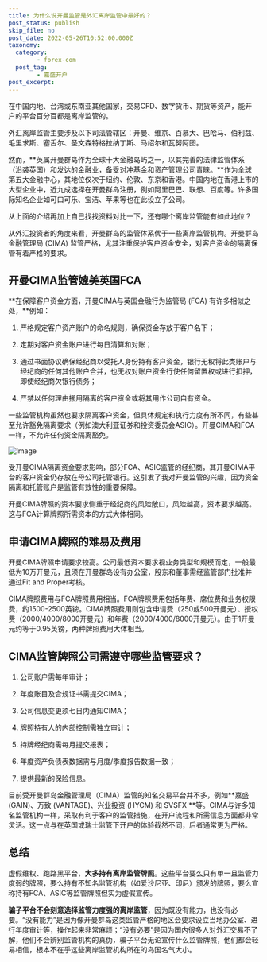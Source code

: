 ```yaml
---
title: 为什么说开曼监管是外汇离岸监管中最好的？
post_status: publish
skip_file: no
post_date: 2022-05-26T10:52:00.000Z
taxonomy:
  category:
        - forex-com
  post_tag:
        - 嘉盛开户
post_excerpt: 
---
```

在中国内地、台湾或东南亚其他国家，交易CFD、数字货币、期货等资产，能开户的平台百分百都是离岸监管的。

外汇离岸监管主要涉及以下司法管辖区：开曼、维京、百慕大、巴哈马、伯利兹、毛里求斯、塞舌尔、圣文森特格拉纳丁斯、马绍尔和瓦努阿图。

然而，**英属开曼群岛作为全球十大金融岛屿之一，以其完善的法律监管体系（沿袭英国）和发达的金融业，备受对冲基金和资产管理公司青睐。**作为全球第五大金融中心，其地位仅次于纽约、伦敦、东京和香港。中国内地在香港上市的大型企业中，近九成选择在开曼群岛注册，例如阿里巴巴、联想、百度等。许多国际知名企业如可口可乐、宝洁、苹果等也在此设立子公司。

从上面的介绍再加上自己找找资料对比一下，还有哪个离岸监管能有如此地位？

从外汇投资者的角度来看，开曼群岛的监管体系优于一些离岸监管机构。开曼群岛金融管理局 (CIMA) 监管严格，尤其注重保护客户资金安全，对客户资金的隔离保管有着严格的要求。

## 开曼CIMA监管媲美英国FCA

**在保障客户资金方面，开曼CIMA与英国金融行为监管局 (FCA) 有许多相似之处，**例如：

1. 严格规定客户资产账户的命名规则，确保资金存放于客户名下；

1. 定期对客户资金账户进行每日清算和对账；

1. 通过书面协议确保经纪商以受托人身份持有客户资金，银行无权将此类账户与经纪商的任何其他账户合并，也无权对账户资金行使任何留置权或进行扣押，即使经纪商欠银行债务；

1. 严禁以任何理由挪用隔离的客户资金或将其用作公司自有资金。

一些监管机构虽然也要求隔离客户资金，但具体规定和执行力度有所不同，有些甚至允许豁免隔离要求（例如澳大利亚证券和投资委员会ASIC）。开曼CIMA和FCA一样，不允许任何资金隔离豁免。

![Image](https://prod-files-secure.s3.us-west-2.amazonaws.com/39ed1227-6d7d-4570-be36-9ccd4a2c4241/bd849744-3fcb-4a37-8312-357962c8f065/image.png?X-Amz-Algorithm=AWS4-HMAC-SHA256&X-Amz-Content-Sha256=UNSIGNED-PAYLOAD&X-Amz-Credential=ASIAZI2LB466WEYLRPTD%2F20251024%2Fus-west-2%2Fs3%2Faws4_request&X-Amz-Date=20251024T161322Z&X-Amz-Expires=3600&X-Amz-Security-Token=IQoJb3JpZ2luX2VjEKf%2F%2F%2F%2F%2F%2F%2F%2F%2F%2FwEaCXVzLXdlc3QtMiJGMEQCIC22o5OzpV8spJ9DBlaLoPad4bJGCajHG3mohxTeIGDvAiAzMq0hiRhfDddE%2F6zg3X7xx%2FLngoiYnCgbGBx2f99Ksir%2FAwhgEAAaDDYzNzQyMzE4MzgwNSIMgfNFkAXJ%2BjC2pfZrKtwD0CyxmF70wHYtbJ7r3UMOT3pzWQZGk1Xz6QUrJQFSubVjYUYC4%2FT9HNbmruQsv65gGzQxMy67UKnRuYGDxw%2B4UhsZh2l45RuLxkJNWUC75ZhBGnGhHZzUB8OiYb5EPE%2FXB2R7WXgLEYc7WCFVvCMlv%2B%2FVUBiYg0V3lw3HZjDrYh55pkXmTgO%2Bv3JTT5pIY3Ug%2B7K9TqvvONFgvG6C%2BSntFB96PKDgv1VvZsjGkJaP%2F9fKxFKo%2Bwbs2Dw1%2FeLSoKpEn1hJMn%2BgHoQPvkkSeEeT2DwK8brj58%2Fpi9ynLgwQM0IgDnzUCqwkcJHL0QuB4cKCytmrhirlow1fNnNHxU2nZS2tacTioSs8UFjvSFBquJBZakuO0UKeqbHLvN9yNmYL3ZKZbAj%2BL9h2Z%2Flsvz0gevb3YrGwNvIqVHrD4qgXiEF60yTVDDEqg%2FeXCUhu9e68TRFmoVagDWL%2B9QfxogSE3eE0AILYwMHb1nfhYZcJKqyCYhP3vdX9mSoRtwOqMA3zOOan8Iy%2FqE%2FP%2FjG3mIlM7ftXb4DAoOnBNsRo4bk%2BXf1qK7fwlzvEhoorVSsW6VSFhOa9P6ztsw3HB2rMwRpv6h0rgo9cnnpnxgQApfQtM%2BuN%2FVzoQs0xvGGLEDow%2Bq3uxwY6pgHDdgE1SYG0ItnyuhfIn6eKO4cplskjYlAhhLSFWdWgL2zsQOgEpQ27n21%2BmIvBd4oaaTrHURFeLFCxVfhZDgQfaXS%2Fi6mIQGBVUGWc7DLPP8IoBUGAG3Wxv4IHkn2%2FvFpYqumFO%2BisiwqFU1Hj4hGIgRD5l8uBPpcXLe4eUmlNi9jJUYrMH2KLGd47bCXFM9Sqrr8QAW%2FcvvAn3KZUqwAbjZG6qShG&X-Amz-Signature=3e17e01d2ef08027d6c5194eb455b846e8f9f9b820d26c2ee62f4b17624d7213&X-Amz-SignedHeaders=host&x-amz-checksum-mode=ENABLED&x-id=GetObject)

受开曼CIMA隔离资金要求影响，部分FCA、ASIC监管的经纪商，其开曼CIMA平台的客户资金仍存放在母公司托管银行。这引发了我对开曼监管的兴趣，因为资金隔离和托管账户是监管有效性的重要保障。

开曼CIMA牌照的资本要求侧重于经纪商的风险敞口，风险越高，资本要求越高。这与FCA计算牌照所需资本的方式大体相同。

## **申请CIMA牌照的难易及费用**

开曼CIMA牌照申请要求较高。公司最低资本要求视业务类型和规模而定，一般最低为10万开曼元，且须在开曼群岛设有办公室，股东和董事需经监管部门批准并通过Fit and Proper考核。

CIMA牌照费用与FCA牌照费用相当。FCA牌照费用包括年费、席位费和业务权限费，约1500-2500英镑。CIMA牌照费用则包含申请费（250或500开曼元）、授权费（2000/4000/8000开曼元）和年费（2000/4000/8000开曼元）。由于1开曼元约等于0.95英镑，两种牌照费用大体相当。

## CIMA监管牌照公司需遵守哪些监管要求？

1. 公司账户需每年审计；

1. 年度账目及合规证书需提交CIMA；

1. 公司信息变更须七日内通知CIMA；

1. 牌照持有人的内部控制需独立审计；

1. 持牌经纪商需每月提交报表；

1. 年度资产负债表数据需与月度/季度报告数据一致；

1. 提供最新的保险信息。

目前受开曼群岛金融管理局（CIMA）监管的知名交易平台并不多，例如**嘉盛 (GAIN)、万致 (VANTAGE)、兴业投资 (HYCM) 和 SVSFX **等。CIMA与许多知名监管机构一样，采取有利于客户的监管措施，在开户流程和所需信息方面都非常灵活。这一点与在英国或瑞士监管下开户的体验截然不同，后者通常更为严格。

## 总结

虚假维权、跑路黑平台，**大多持有离岸监管牌照**。这些平台要么只有单一且监管力度弱的牌照，要么持有不知名监管机构（如爱沙尼亚、印尼）颁发的牌照，要么宣称持有FCA、ASIC等监管牌照但实为虚假宣传。

**骗子平台不会刻意选择监管力度强的离岸监管**，因为既没有能力，也没有必要。“没有能力”是因为像开曼群岛这类监管严格的地区会要求设立当地办公室、进行年度审计等，操作起来非常麻烦；“没有必要”是因为国内很多人对外汇交易不了解，他们不会辨别监管机构的真伪，骗子平台无论宣传什么监管牌照，他们都会轻易相信，根本不在乎这些离岸监管机构所在的岛国名气大小。